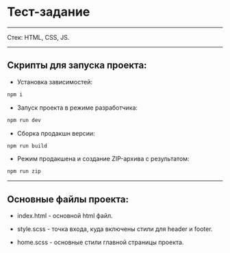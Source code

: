# Тест-задание

---

Стек: HTML, CSS, JS.

---

## Скрипты для запуска проекта:

* Установка зависимостей:
```sh
npm i
```

* Запуск проекта в режиме разработчика:
```sh
npm run dev
```

* Сборка продакшн версии:
```sh
npm run build
```

* Режим продакшена и создание ZIP-архива с результатом:
```sh
npm run zip
```

---

## Основные файлы проекта:

* index.html - основной html файл.

* style.scss - точка входа, куда включены стили для header и footer.

* home.scss - основные стили главной страницы проекта.
